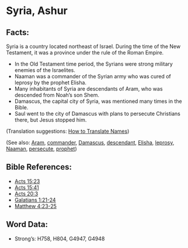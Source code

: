 # Syria, Ashur

## Facts:

Syria is a country located northeast of Israel. During the time of the New Testament, it was a province under the rule of the Roman Empire.

* In the Old Testament time period, the Syrians were strong military enemies of the Israelites.
* Naaman was a commander of the Syrian army who was cured of leprosy by the prophet Elisha.
* Many inhabitants of Syria are descendants of Aram, who was descended from Noah’s son Shem.
* Damascus, the capital city of Syria, was mentioned many times in the Bible.
* Saul went to the city of Damascus with plans to persecute Christians there, but Jesus stopped him.

(Translation suggestions: [How to Translate Names](../../translate/translate-names))

(See also: [Aram](../names/aram.md), [commander](../other/commander.md), [Damascus](../names/damascus.md), [descendant](../other/descendant.md), [Elisha](../names/elisha.md), [leprosy](../other/leprosy.md), [Naaman](../names/naaman.md), [persecute](../other/persecute.md), [prophet](../kt/prophet.md))

## Bible References:

* [Acts 15:23](rc://en/tn/help/act/15/23)
* [Acts 15:41](rc://en/tn/help/act/15/41)
* [Acts 20:3](rc://en/tn/help/act/20/03)
* [Galatians 1:21-24](rc://en/tn/help/gal/01/21)
* [Matthew 4:23-25](rc://en/tn/help/mat/04/23)

## Word Data:

* Strong’s: H758, H804, G4947, G4948
